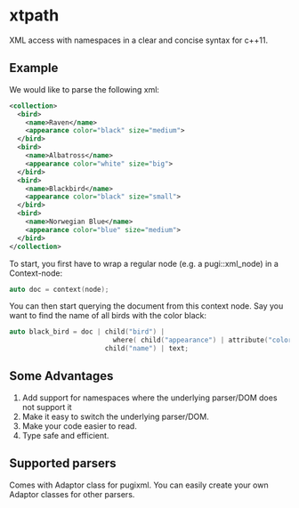 xtpath
======
XML access with namespaces in a clear and concise syntax for c++11.

Example
-------
We would like to parse the following xml:
```xml
<collection>
  <bird>
    <name>Raven</name>
    <appearance color="black" size="medium">
  </bird>
  <bird>
    <name>Albatross</name>
    <appearance color="white" size="big">
  </bird>
  <bird>
    <name>Blackbird</name>
    <appearance color="black" size="small">
  </bird>
  <bird>
    <name>Norwegian Blue</name>
    <appearance color="blue" size="medium">
  </bird>
</collection>
```
To start, you first have to wrap a regular node (e.g. a pugi::xml_node) in a Context-node:
```c++
auto doc = context(node);
```
You can then start querying the document from this context node. Say you want to find the name of all birds with the color black:
```c++
auto black_bird = doc | child("bird") | 
                          where( child("appearance") | attribute("color", "black") ) |
                        child("name") | text;
```

Some Advantages
---------------
1. Add support for namespaces where the underlying parser/DOM does not support it
2. Make it easy to switch the underlying parser/DOM.
3. Make your code easier to read.
4. Type safe and efficient.

Supported parsers
-----------------
Comes with Adaptor class for pugixml. You can easily create your own Adaptor classes for other parsers.
